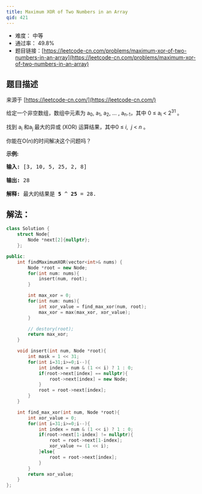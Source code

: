 ```yaml
---
title: Maximum XOR of Two Numbers in an Array
qid: 421
---
```



- 难度： 中等
- 通过率： 49.8%
- 题目链接：[https://leetcode-cn.com/problems/maximum-xor-of-two-numbers-in-an-array](https://leetcode-cn.com/problems/maximum-xor-of-two-numbers-in-an-array)


## 题目描述

来源于 [https://leetcode-cn.com/](https://leetcode-cn.com/)

<p>给定一个非空数组，数组中元素为 a<sub>0</sub>, a<sub>1</sub>, a<sub>2</sub>, &hellip; , a<sub>n-1</sub>，其中 0 &le; a<sub>i</sub> &lt; 2<sup>31&nbsp;</sup>。</p>

<p>找到 a<sub>i</sub> 和a<sub>j&nbsp;</sub>最大的异或 (XOR) 运算结果，其中0 &le; <em>i</em>,&nbsp;&nbsp;<em>j</em> &lt; <em>n&nbsp;</em>。</p>

<p>你能在O(<em>n</em>)的时间解决这个问题吗？</p>

<p><strong>示例:</strong></p>

<pre>
<strong>输入:</strong> [3, 10, 5, 25, 2, 8]

<strong>输出:</strong> 28

<strong>解释:</strong> 最大的结果是 <strong>5</strong> ^ <strong>25</strong> = 28.
</pre>


## 解法：


```cpp
class Solution {
    struct Node{
        Node *next[2]{nullptr};
    };

public:
    int findMaximumXOR(vector<int>& nums) {
        Node *root = new Node;
        for(int num: nums){
            insert(num, root);
        }

        int max_xor = 0;
        for(int num: nums){
            int xor_value = find_max_xor(num, root);
            max_xor = max(max_xor, xor_value);
        }

        // destory(root);
        return max_xor;
    }

    void insert(int num, Node *root){
        int mask = 1 << 31;
        for(int i=31;i>=0;i--){
            int index = num & (1 << i) ? 1 : 0;
            if(root->next[index] == nullptr){
                root->next[index] = new Node;
            }
            root = root->next[index];
        }
    }

    int find_max_xor(int num, Node *root){
        int xor_value = 0;
        for(int i=31;i>=0;i--){
            int index = num & (1 << i) ? 1 : 0;
            if(root->next[1-index] != nullptr){
                root = root->next[1-index];
                xor_value += (1 << i);
            }else{
                root = root->next[index];
            }
        }
        return xor_value;
    }
};
```
